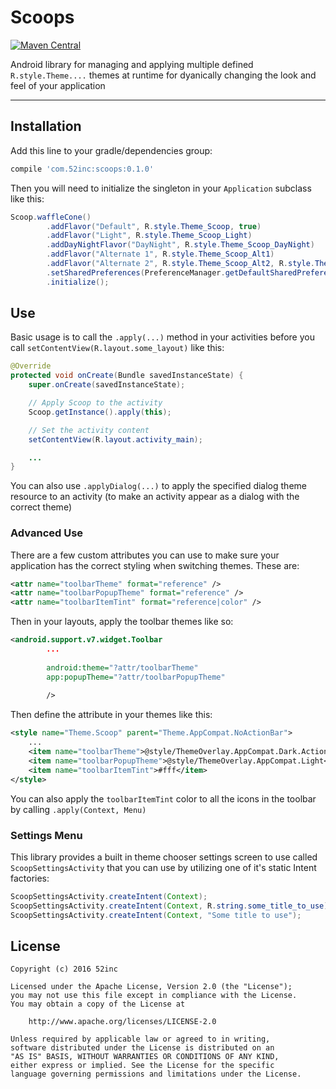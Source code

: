 # Scoops

[![Maven Central](https://maven-badges.herokuapp.com/maven-central/com.52inc/scoops/badge.svg)](https://maven-badges.herokuapp.com/maven-central/com.52inc/scoops)

Android library for managing and applying multiple defined `R.style.Theme....` themes at runtime for dyanically changing the look and feel of your application

--- 
## Installation

Add this line to your gradle/dependencies group:

```groovy
compile 'com.52inc:scoops:0.1.0'
```

Then you will need to initialize the singleton in your `Application` subclass like this:

```java
Scoop.waffleCone()
        .addFlavor("Default", R.style.Theme_Scoop, true)
        .addFlavor("Light", R.style.Theme_Scoop_Light)
        .addDayNightFlavor("DayNight", R.style.Theme_Scoop_DayNight)
        .addFlavor("Alternate 1", R.style.Theme_Scoop_Alt1)
        .addFlavor("Alternate 2", R.style.Theme_Scoop_Alt2, R.style.Theme_Scoop_Al2_Dialog)
        .setSharedPreferences(PreferenceManager.getDefaultSharedPreferences(this))
        .initialize();
```

## Use 

Basic usage is to call the `.apply(...)` method in your activities before you call `setContentView(R.layout.some_layout)` like this:

```java
@Override
protected void onCreate(Bundle savedInstanceState) {
    super.onCreate(savedInstanceState);

    // Apply Scoop to the activity
    Scoop.getInstance().apply(this);

    // Set the activity content
    setContentView(R.layout.activity_main);

    ...
}
```

You can also use `.applyDialog(...)` to apply the specified dialog theme resource to an activity (to make an activity appear as a dialog with the correct theme)

### Advanced Use

There are a few custom attributes you can use to make sure your application has the correct styling when switching themes. These are:

```xml
<attr name="toolbarTheme" format="reference" />
<attr name="toolbarPopupTheme" format="reference" />
<attr name="toolbarItemTint" format="reference|color" />
```

Then in your layouts, apply the toolbar themes like so:

```xml
<android.support.v7.widget.Toolbar
        ...
        
        android:theme="?attr/toolbarTheme"
        app:popupTheme="?attr/toolbarPopupTheme"
        
        />
```

Then define the attribute in your themes like this:


```xml
<style name="Theme.Scoop" parent="Theme.AppCompat.NoActionBar">
	...
    <item name="toolbarTheme">@style/ThemeOverlay.AppCompat.Dark.ActionBar</item>
    <item name="toolbarPopupTheme">@style/ThemeOverlay.AppCompat.Light</item>
    <item name="toolbarItemTint">#fff</item>
</style>
```

You can also apply the `toolbarItemTint` color to all the icons in the toolbar by calling `.apply(Context, Menu)` 

	
### Settings Menu

This library provides a built in theme chooser settings screen to use called `ScoopSettingsActivity` that you can use by utilizing one of it's static Intent factories:

```java
ScoopSettingsActivity.createIntent(Context);
ScoopSettingsActivity.createIntent(Context, R.string.some_title_to_use);
ScoopSettingsActivity.createIntent(Context, "Some title to use");
```

## License

	Copyright (c) 2016 52inc

	Licensed under the Apache License, Version 2.0 (the "License");
	you may not use this file except in compliance with the License.
	You may obtain a copy of the License at

		http://www.apache.org/licenses/LICENSE-2.0

	Unless required by applicable law or agreed to in writing,
	software distributed under the License is distributed on an
	"AS IS" BASIS, WITHOUT WARRANTIES OR CONDITIONS OF ANY KIND,
	either express or implied. See the License for the specific
	language governing permissions and limitations under the License.

